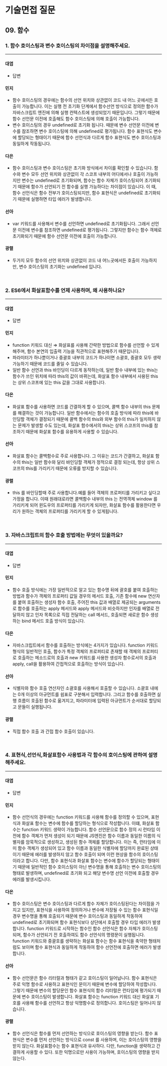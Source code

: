 # 기술면접 질문

## 09. 함수

### 1. 함수 호이스팅과 변수 호이스팅의 차이점을 설명해주세요.

<hr>

#### 대엽

- 답변

#### 민지

- 함수 호이스팅의 경우에는 함수의 선언 위치와 상관없이 코드 내 어느 곳에서든 호출이 가능합니다.
  이는 실행 전 초기화 단계에서 함수선언 방식으로 정의한 함수가 자바스크립트 엔진에 의해 실행 컨텍스트에 생성되었기 때문입니다.
  그렇기 때문에 함수 선언문 이전에 호출해도 함수 호이스팅에 의해 호출이 가능합니다.
- 변수 호이스팅의 경우 undefined로 초기화 됩니다. 때문에 변수 선언문 이전에 변수를 참조하면 변수 호이스팅에 의해 undefined로 평가됩니다.
  함수 표현식도 변수에 할당되는 형태이기 때문에 함수 선언식과 다르게 함수 표현식도 변수 호이스팅과 동일하게 작동됩니다.

#### 다은

- 함수 호이스팅과 변수 호이스팅은 초기화 방식에서 차이를 확인할 수 있습니다. 함수와 변수 모두 선언 위치와 상관없이 각 스코프 내부의 어디에서나 호출이 가능하지만 변수는 undefined로 초기화되며, 함수는 함수 자체가 호이스팅되어 초기화되기 때문에 함수가 선언되기 전 함수를 실행 가능하다는 차이점이 있습니다. 이 때, 함수 선언식은 함수 전부가 호이스팅되지만, 함수 표현식은 undefined로 초기화되기 때문에 실행하면 타입 에러가 발생합니다.

#### 선아

- var 키워드를 사용해서 변수를 선언하면 undefined로 초기화됩니다. 그래서 선언문 이전에 변수를 참조하면 undefined로 평가됩니다. 그렇지만 함수는 함수 객체로 초기화되기 때문에 함수 선언문 이전에 호출이 가능합니다.

#### 광렬

- 두가지 모두 함수의 선언 위치와 상관없이 코드 내 어느곳에서든 호출이 가능하지만, 변수 호이스팅의 초기화는 undefined 입니다.

<br>

### 2. ES6에서 화살표함수를 언제 사용하며, 왜 사용하나요?

<hr>

#### 대엽

- 답변

#### 민지

- function 키워드 대신 ⇒ 화살표를 사용해 간략한 방법으로 함수를 선언할 수 있게 해주며, 함수 본연의 입출력 기능을 직관적으로 표현해주기 때문입니다.
- 파라미터가 하나뿐이거나 중괄호 내부의 코드가 하나이면 소괄호, 중괄호 모두 생략 가능하기 때문에 코드를 줄일 수 있습니다.
- 일반 함수 선언과 this 바인딩이 다르게 동작하는데, 일반 함수 내부에 있는 this는 함수가 쓰인 위치에 따라 this의 값이 바뀌는데, 화살표 함수 내부에서 사용된 this는 상위 스코프에 있는 this 값을 그대로 사용합니다.

#### 다은

- 화살표 함수를 사용하면 코드를 간결하게 할 수 있으며, 콜백 함수 내부의 this 문제를 해결하는 것이 가능합니다. 일반 함수에서는 함수의 호출 방식에 따라 this에 바인딩할 객체가 결정되기 때문에 콜백 함수의 this와 외부 함수의 this가 일치하지 않는 문제가 발생할 수도 있는데, 화살표 함수에서의 this는 상위 스코프의 this를 참조하기 때문에 화살표 함수를 유용하게 사용할 수 있습니다.

#### 선아

- 화살표 함수는 콜백함수로 주로 사용합니다. 그 이유는 코드가 간결하고, 화살표 함수의 this는 일반 함수와 달리 바인딩할 객체가 정적으로 결정 되는데, 항상 상위 스코프의 this를 가리키기 때문에 오류를 방지할 수 있습니다.

#### 광렬

- this 를 바인딩할때 주로 사용합니다.예를 들어 객체의 프로퍼티를 가리키고 싶다고 가정을 합니다. 이때 원래대로라면 콜백함수 내부의 this 는 전역객체 window 를 가리키게 되어 윈도우의 프로퍼티를 가리키게 되자만, 화살표 함수를 활용한다면 우리가 원하는 객체의 프로퍼티를 가리키게 할 수 있게됩니다.

<br>

### 3. 자바스크립트의 함수 호출 방법에는 무엇이 있을까요?

<hr>

#### 대엽

- 답변

#### 민지

- 함수 호출 방식에는 가장 일반적으로 알고 있는 함수명 뒤에 괄호를 붙여 호출하는 방법과
  함수가 객체의 프로퍼티 값일 경우의 메서드 호출,
  기존 함수에 new 연산자를 붙여 호출하는 생성자 함수 호출,
  주어진 this 값과 배열로 제공되는 arguments 로 함수를 호출하는 apply 메서드와
  apply 메서드와 비슷하지만 인자를 배열로 전달하지 않고 인자 목록으로 직접 전달하는 call 메서드,
  호출되면 새로운 함수 생성하는 bind 메서드 호출 방식이 있습니다.

#### 다은

- 자바스크립트에서 함수를 호출하는 방식에는 4가지가 있습니다. function 키워드 형식의 일반적인 호출, 함수가 특정 객체의 프로퍼티로 존재할 때 객체의 프로퍼티로 호출하는 메소드로의 호출과 new 키워드를 사용한 생성자 함수로서의 호출과 apply, call을 활용하여 간접적으로 호출하는 방식이 있습니다.

#### 선아

- 식별자와 함수 호출 연산자인 소괄호를 사용해서 호출할 수 있습니다. 소괄호 내에는 0개 이상의 아규먼트를 쉼표로 구분해서 입력합니다. 그리고 함수를 호출하면 실행 흐름이 호출된 함수로 옮겨지고, 파라미터에 입력된 아규먼트가 순서대로 할당되고 문들이 실행됩니다.

#### 광렬

- 직접 함수 호출 과 간접 함수 호출이 있습니다.

<br>

### 4. 표현식,선언식,화살표함수 사용법과 각 함수의 호이스팅에 관하여 설명해주세요.

<hr>

#### 대엽

- 답변

#### 민지

- 함수 선언식의 경우에는 function 키워드를 사용해 함수를 정의할 수 있으며,
  표현식과 화살표 함수는 변수에 함수를 할당하는 형식으로 작성합니다.
  이떄, 화살표 함수는 function 키워드 생략이 가능합니다.
  함수 선언문으로 함수 정의 시 런타임 이전에 함수 객체가 먼저 생성이 되기 때문에
  JS엔진은 함수 이름과 동일한 이름의 식별자를 암묵적으로 생성하고, 생성된 함수 객체를 할당합니다.
  이는 즉, 런타임에 이미 함수 객체가 생성되어 있고 함수 이름과 동일한 식별자에 할당까지 완료된 상태이기 때문에 에러를 발생하지 않고 함수 호출이 되며
  이런 현상을 함수의 호이스팅이라고 합니다.
  다만, 함수 표현식과 화살표 함수는 변수에 함수가 할당되는 형태이기 때문에
  일반적인 함수 호이스팅이 아닌 변수명을 통해 호출하는 변수 호이스팅의 형태로 발생하며, undefined로 초기화 되고
  해당 변수명 선언 이전에 호출할 경우 에러를 발생시킵니다.

#### 다은

- 함수 호이스팅은 변수 호이스팅과 다르게 함수 자체가 호이스팅된다는 차이점을 가지고 있지만, 표현식을 사용하여 정의하거나 변수에 저장될 수 있는 함수 표현식일 경우 변수명을 통해 호출되기 때문에 변수 호이스팅과 동일하게 작동하여 undefined로 초기화되며 함수 표현식보다 상단에서 호출할 경우 타입 에러가 발생합니다. function 키워드로 시작하는 함수인 함수 선언식은 함수 자체가 호이스팅되며, 함수가 선언되기 전 호출하여도 함수 선언식의 명령문이 실행됩니다. function 키워드와 중괄호를 생략하는 화살표 함수는 함수 표현식을 축약한 형태처럼도 보이며 함수 표현식과 동일하게 작동하여 함수 선언전에 호출하면 에러가 발생합니다.

#### 선아

- 함수 선언문은 함수 리터럴과 형태가 같고 호이스팅이 일어납니다. 함수 표현식은 주로 익명 함수로 사용하고 표현식인 문이기 때문에 변수에 할당하여 작성합니다. 그렇기 때문에 변수의 할당문인 함수 표현식의 함수 리터럴은 런타임에 평가되기 때문에 변수 호이스팅이 발생합니다. 화살표 함수는 function 키워드 대신 화살표 기호를 사용해 함수를 선언하고 항상 익명함수로 정의합니다. 호이스팅은 일어나지 않습니다.

#### 광렬

- 함수 선언식은 함수를 먼저 선언하는 방식으로 호이스팅의 영향을 받는다. 함수 표현식은 변수를 먼저 선언하는 방식으로 const 를 사용하며, 이는 호이스팅의 영향을 받지 않는다. 화살표함수는 함수 표현식과 유사하다. 다만, function을 생략하고 간결하게 사용할 수 있다. 또한 익명으로만 사용이 가능하며, 호이스팅의 영향을 받지 않는다.
